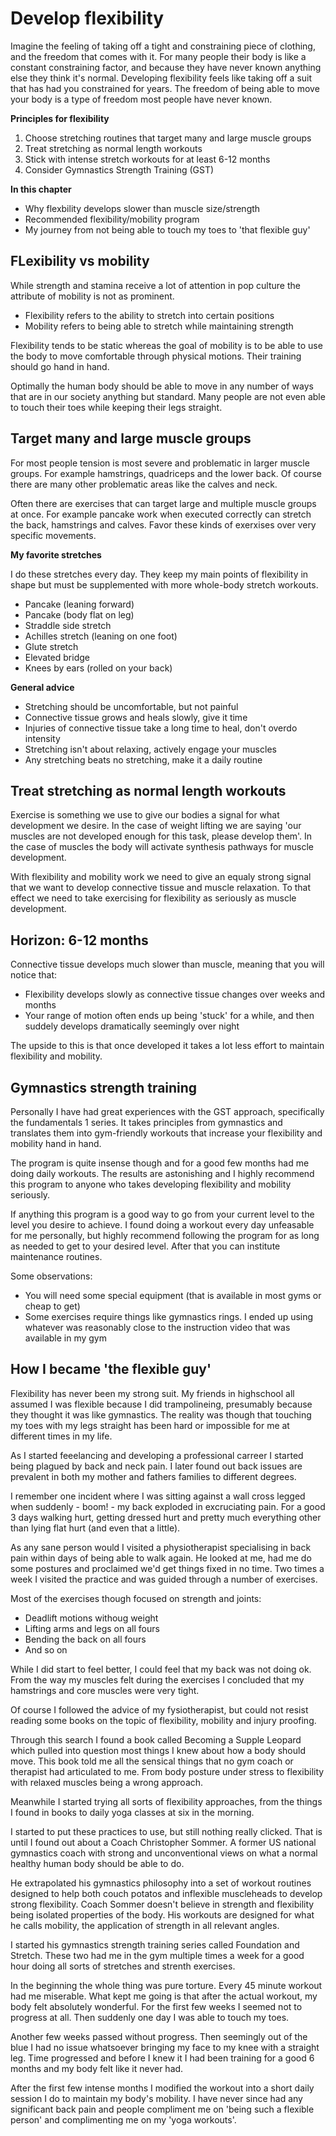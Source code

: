 # Develop flexibility

Imagine the feeling of taking off a tight and constraining piece of clothing, and the freedom that comes with it. For many people their body is like a constant constraining factor, and because they have never known anything else they think it's normal. Developing flexibility feels like taking off a suit that has had you constrained for years. The freedom of being able to move your body is a type of freedom most people have never known.

**Principles for flexibility**

1. Choose stretching routines that target many and large muscle groups
1. Treat stretching as normal length workouts
1. Stick with intense stretch workouts for at least 6-12 months
1. Consider Gymnastics Strength Training (GST)

**In this chapter**

- Why flexbility develops slower than muscle size/strength
- Recommended flexibility/mobility program
- My journey from not being able to touch my toes to 'that flexible guy'

## FLexibility vs mobility

While strength and stamina receive a lot of attention in pop culture the attribute of mobility is not as prominent.

- Flexibility refers to the ability to stretch into certain positions
- Mobility refers to being able to stretch while maintaining strength

Flexibility tends to be static whereas the goal of mobility is to be able to use the body to move comfortable through physical motions. Their training should go hand in hand.

Optimally the human body should be able to move in any number of ways that are in our society anything but standard. Many people are not even able to touch their toes while keeping their legs straight.

## Target many and large muscle groups

For most people tension is most severe and problematic in larger muscle groups. For example hamstrings, quadriceps and the lower back. Of course there are many other problematic areas like the calves and neck.

Often there are exercises that can target large and multiple muscle groups at once. For example pancake work when executed correctly can stretch the back, hamstrings and calves. Favor these kinds of exerxises over very specific movements.

**My favorite stretches**

I do these stretches every day. They keep my main points of flexibility in shape but must be supplemented with more whole-body stretch workouts.

- Pancake (leaning forward)
- Pancake (body flat on leg)
- Straddle side stretch
- Achilles stretch (leaning on one foot)
- Glute stretch
- Elevated bridge
- Knees by ears (rolled on your back)

**General advice**

- Stretching should be uncomfortable, but not painful
- Connective tissue grows and heals slowly, give it time
- Injuries of connective tissue take a long time to heal, don't overdo intensity
- Stretching isn't about relaxing, actively engage your muscles
- Any stretching beats no stretching, make it a daily routine

## Treat stretching as normal length workouts

Exercise is something we use to give our bodies a signal for what development we desire. In the case of weight lifting we are saying 'our muscles are not developed enough for this task, please develop them'. In the case of muscles the body will activate synthesis pathways for muscle development.

With flexibility and mobility work we need to give an equaly strong signal that we want to develop connective tissue and muscle relaxation. To that effect we need to take exercising for flexibility as seriously as muscle development.

## Horizon: 6-12 months

Connective tissue develops much slower than muscle, meaning that you will notice that:

- Flexibility develops slowly as connective tissue changes over weeks and months
- Your range of motion often ends up being 'stuck' for a while, and then suddely develops dramatically seemingly over night

The upside to this is that once developed it takes a lot less effort to maintain flexibility and mobility.

## Gymnastics strength training

Personally I have had great experiences with the GST approach, specifically the fundamentals 1 series. It takes principles from gymnastics and translates them into gym-friendly workouts that increase your flexibility and mobility hand in hand.

The program is quite insense though and for a good few months had me doing daily workouts. The results are astonishing and I highly recommend this program to anyone who takes developing flexibility and mobility seriously.

If anything this program is a good way to go from your current level to the level you desire to achieve. I found doing a workout every day unfeasable for me personally, but highly recommend following the program for as long as needed to get to your desired level. After that you can institute maintenance routines.

Some observations:

- You will need some special equipment (that is available in most gyms or cheap to get)
- Some exercises require things like gymnastics rings. I ended up using whatever was reasonably close to the instruction video that was available in my gym

## How I became 'the flexible guy'

Flexibility has never been my strong suit. My friends in highschool all assumed I was flexible because I did trampolineing, presumably because they thought it was like gymnastics. The reality was though that touching my toes with my legs straight has been hard or impossible for me at different times in my life.

As I started feeelancing and developing a professional carreer I started being plagued by back and neck pain. I later found out back issues are prevalent in both my mother and fathers families to different degrees.

I remember one incident where I was sitting against a wall cross legged when suddenly - boom! - my back exploded in excruciating pain. For a good 3 days walking hurt, getting dressed hurt and pretty much everything other than lying flat hurt (and even that a little).

As any sane person would I visited a physiotherapist specialising in back pain within days of being able to walk again. He looked at me, had me do some postures and proclaimed we'd get things fixed in no time. Two times a week I visited the practice and was guided through a number of exercises.

Most of the exercises though focused on strength and joints:

- Deadlift motions withoug weight
- Lifting arms and legs on all fours
- Bending the back on all fours
- And so on

While I did start to feel better, I could feel that my back was not doing ok. From the way my muscles felt during the exercises I concluded that my hamstrings and core muscles were very tight.

Of course I followed the advice of my fysiotherapist, but could not resist reading some books on the topic of flexibility, mobility and injury proofing.

Through this search I found a book called Becoming a Supple Leopard which pulled into question most things I knew about how a body should move. This book told me all the sensical things that no gym coach or therapist had articulated to me. From body posture under stress to flexibility with relaxed muscles being a wrong approach.

Meanwhile I started trying all sorts of flexibility approaches, from the things I found in books to daily yoga classes at six in the morning.

I started to put these practices to use, but still nothing really clicked. That is until I found out about a Coach Christopher Sommer. A former US national gymnastics coach with strong and unconventional views on what a normal healthy human body should be able to do.

He extrapolated his gymnastics philosophy into a set of workout routines designed to help both couch potatos and inflexible muscleheads to develop strong flexibility. Coach Sommer doesn't believe in strength and flexibility being isolated properties of the body. His workouts are designed for what he calls mobility, the application of strength in all relevant angles.

I started his gymnastics strength training series called Foundation and Stretch. These two had me in the gym multiple times a week for a good hour doing all sorts of stretches and strenth exercises.

In the beginning the whole thing was pure torture. Every 45 minute workout had me miserable. What kept me going is that after the actual workout, my body felt absolutely wonderful. For the first few weeks I seemed not to progress at all. Then suddenly one day I was able to touch my toes.

Another few weeks passed without progress. Then seemingly out of the blue I had no issue whatsoever bringing my face to my knee with a straight leg. Time progressed and before I knew it I had been training for a good 6 months and my body felt like it never had.

After the first few intense months I modified the workout into a short daily session I do to maintain my body's mobility. I have never since had any significant back pain and people compliment me on 'being such a flexible person' and complimenting me on my 'yoga workouts'.